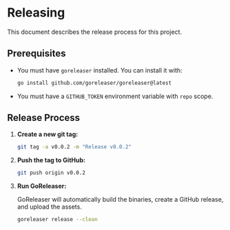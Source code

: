 # Releasing

This document describes the release process for this project.

## Prerequisites

- You must have `goreleaser` installed. You can install it with:
  ```bash
  go install github.com/goreleaser/goreleaser@latest
  ```
- You must have a `GITHUB_TOKEN` environment variable with `repo` scope.

## Release Process

1. **Create a new git tag:**

   ```bash
   git tag -a v0.0.2 -m "Release v0.0.2"
   ```

2. **Push the tag to GitHub:**

   ```bash
   git push origin v0.0.2
   ```

3. **Run GoReleaser:**

   GoReleaser will automatically build the binaries, create a GitHub release, and upload the assets.

   ```bash
   goreleaser release --clean
   ```
